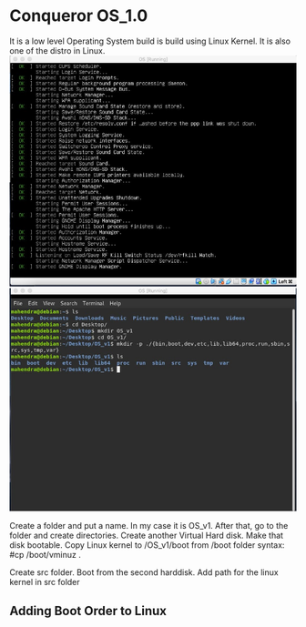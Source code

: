 # Conqueror OS_1.0
It is a low level Operating System build is build using Linux Kernel.
  It is also one of the distro in Linux.
<img src="images/image1.jpeg"></img>
<img src="images/image2.jpeg"></img>

Create a folder and put a name. In my case it is OS_v1. After that, go to the folder and create directories.
Create another Virtual Hard disk. Make that disk bootable. Copy Linux kernel to /OS_v1/boot from /boot folder 
syntax: #cp /boot/vminuz .

Create src folder. Boot from the second harddisk.
Add path for the linux kernel in src folder
<h2>Adding Boot Order to Linux</h2>
